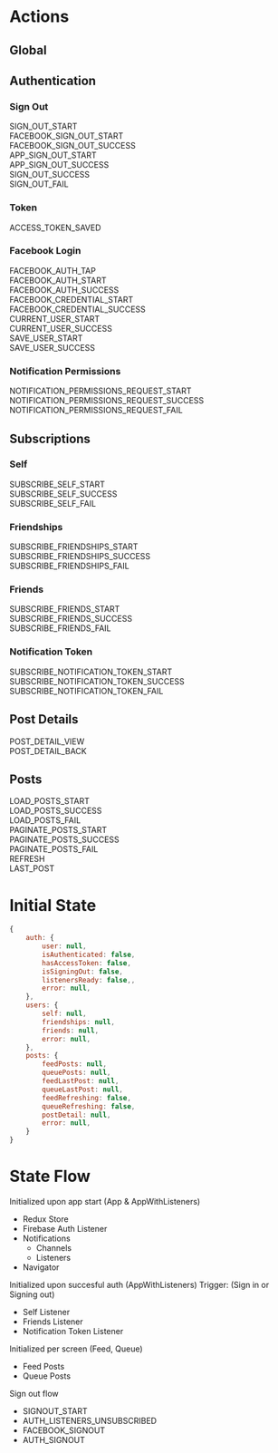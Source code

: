 # Actions

## Global

## Authentication

### Sign Out

SIGN_OUT_START  
FACEBOOK_SIGN_OUT_START  
FACEBOOK_SIGN_OUT_SUCCESS  
APP_SIGN_OUT_START  
APP_SIGN_OUT_SUCCESS  
SIGN_OUT_SUCCESS  
SIGN_OUT_FAIL

### Token

ACCESS_TOKEN_SAVED

### Facebook Login

FACEBOOK_AUTH_TAP  
FACEBOOK_AUTH_START  
FACEBOOK_AUTH_SUCCESS  
FACEBOOK_CREDENTIAL_START  
FACEBOOK_CREDENTIAL_SUCCESS  
CURRENT_USER_START  
CURRENT_USER_SUCCESS  
SAVE_USER_START  
SAVE_USER_SUCCESS

### Notification Permissions

NOTIFICATION_PERMISSIONS_REQUEST_START  
NOTIFICATION_PERMISSIONS_REQUEST_SUCCESS  
NOTIFICATION_PERMISSIONS_REQUEST_FAIL

## Subscriptions

### Self

SUBSCRIBE_SELF_START  
SUBSCRIBE_SELF_SUCCESS  
SUBSCRIBE_SELF_FAIL

### Friendships

SUBSCRIBE_FRIENDSHIPS_START  
SUBSCRIBE_FRIENDSHIPS_SUCCESS  
SUBSCRIBE_FRIENDSHIPS_FAIL

### Friends

SUBSCRIBE_FRIENDS_START  
SUBSCRIBE_FRIENDS_SUCCESS  
SUBSCRIBE_FRIENDS_FAIL

### Notification Token

SUBSCRIBE_NOTIFICATION_TOKEN_START  
SUBSCRIBE_NOTIFICATION_TOKEN_SUCCESS  
SUBSCRIBE_NOTIFICATION_TOKEN_FAIL

## Post Details

POST_DETAIL_VIEW  
POST_DETAIL_BACK

## **Posts**

LOAD_POSTS_START  
LOAD_POSTS_SUCCESS  
LOAD_POSTS_FAIL  
PAGINATE_POSTS_START  
PAGINATE_POSTS_SUCCESS  
PAGINATE_POSTS_FAIL  
REFRESH  
LAST_POST

# Initial State

```javascript
{
    auth: {
        user: null,
        isAuthenticated: false,
        hasAccessToken: false,
        isSigningOut: false,
        listenersReady: false,,
        error: null,
    },
    users: {
        self: null,
        friendships: null,
        friends: null,
        error: null,
    },
    posts: {
        feedPosts: null,
        queuePosts: null,
        feedLastPost: null,
        queueLastPost: null,
        feedRefreshing: false,
        queueRefreshing: false,
        postDetail: null,
        error: null,
    }
}
```

# State Flow

Initialized upon app start (App & AppWithListeners)

- Redux Store
- Firebase Auth Listener
- Notifications
  - Channels
  - Listeners
- Navigator

Initialized upon succesful auth (AppWithListeners)
Trigger: (Sign in or Signing out)

- Self Listener
- Friends Listener
- Notification Token Listener

Initialized per screen (Feed, Queue)

- Feed Posts
- Queue Posts

Sign out flow

- SIGNOUT_START
- AUTH_LISTENERS_UNSUBSCRIBED
- FACEBOOK_SIGNOUT
- AUTH_SIGNOUT
